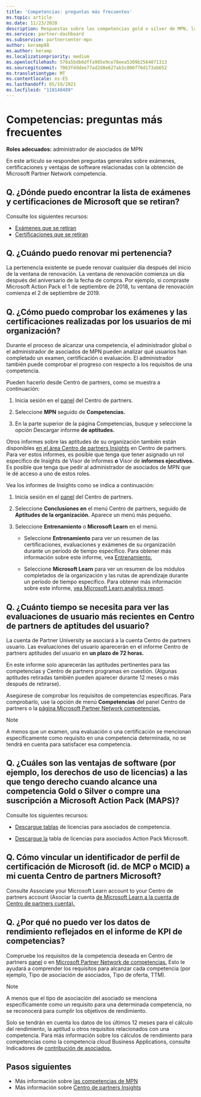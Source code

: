 ```yaml
---
title: 'Competencias: preguntas más frecuentes'
ms.topic: article
ms.date: 11/23/2020
description: Respuestas sobre las competencias gold o silver de MPN, la expiración de las ventajas, la renovación o la activación de licencias para azure, la nube, Visual Studio, técnicas y las ventajas de soporte técnico.
ms.service: partner-dashboard
ms.subservice: partnercenter-mpn
author: keramp88
ms.author: keramp
ms.localizationpriority: medium
ms.openlocfilehash: 578a5bdb6dffa985e9ce78eea5309b2564071313
ms.sourcegitcommit: 7063fdddee77ad2d8e627ab3c806f76d173ab652
ms.translationtype: MT
ms.contentlocale: es-ES
ms.lasthandoff: 05/19/2021
ms.locfileid: "110148489"
---
```

# <a name="competencies---frequently-asked-questions"></a>Competencias: preguntas más frecuentes

**Roles adecuados:** administrador de asociados de MPN

En este artículo se responden preguntas generales sobre exámenes, certificaciones y ventajas de software relacionadas con la obtención de Microsoft Partner Network competencia.

## <a name="q-where-can-i-find-the-list-of-exams-and-microsoft-certifications-being-retired"></a>Q. ¿Dónde puedo encontrar la lista de exámenes y certificaciones de Microsoft que se retiran?

Consulte los siguientes recursos:

- [Exámenes que se retiran](/learn/certifications/retired-certification-exams)
- [Certificaciones que se retiran](/learn/certifications/retired-certifications)

## <a name="q-when-can-i-renew-my-membership"></a>Q. ¿Cuándo puedo renovar mi pertenencia?

La pertenencia existente se puede renovar cualquier día después del inicio de la ventana de renovación. La ventana de renovación comienza un día después del aniversario de la fecha de compra. Por ejemplo, si compraste Microsoft Action Pack el 1 de septiembre de 2018, tu ventana de renovación comienza el 2 de septiembre de 2019.

## <a name="q-how-can-i-verify-the-exams-and-certifications-taken-by-my-organizations-users"></a>Q. ¿Cómo puedo comprobar los exámenes y las certificaciones realizadas por los usuarios de mi organización?

Durante el proceso de alcanzar una competencia, el administrador global o el administrador de asociados de MPN pueden analizar qué usuarios han completado un examen, certificación o evaluación. El administrador también puede comprobar el progreso con respecto a los requisitos de una competencia.

Pueden hacerlo desde Centro de partners, como se muestra a continuación:

1. Inicia sesión en el [panel](https://partner.microsoft.com/dashboard) del Centro de partners.

1. Seleccione **MPN** seguido de **Competencias.**

1. En la parte superior de la página Competencias, busque y seleccione la opción Descargar informe **de aptitudes.**

Otros informes sobre las aptitudes de su organización también están disponibles [en el área Centro de partners Insights](partner-center-insights.md) en Centro de partners. Para ver estos informes, es posible que tenga que tener asignado un rol específico de Insights de Visor de informes **o** Visor de **informes ejecutivos.** Es posible que tenga que pedir al administrador de asociados de MPN que le dé acceso a uno de estos roles.

Vea los informes de Insights como se indica a continuación:

1. Inicia sesión en el [panel](https://partner.microsoft.com/dashboard) del Centro de partners.

1. Seleccione **Conclusiones en** el menú Centro de partners, seguido de **Aptitudes de la organización.** Aparece un menú más pequeño.

1. Seleccione **Entrenamiento** o **Microsoft Learn** en el menú.

   - Seleccione **Entrenamiento** para ver un resumen de las certificaciones, evaluaciones y exámenes de su organización durante un período de tiempo específico. Para obtener más información sobre este informe, vea [Entrenamiento.](pci-training-dashboard.md)

   - Seleccione **Microsoft Learn** para ver un resumen de los módulos completados de la organización y las rutas de aprendizaje durante un período de tiempo específico. Para obtener más información sobre este informe, [vea Microsoft Learn analytics report](ms-learn-analytics.md).

## <a name="q-how-long-does-it-take-to-see-the-latest-user-assessments-in-the-partner-center-user-skills-report"></a>Q. ¿Cuánto tiempo se necesita para ver las evaluaciones de usuario más recientes en Centro de partners de aptitudes del usuario?

La cuenta de Partner University se asociará a la cuenta Centro de partners usuario. Las evaluaciones del usuario aparecerán en el informe Centro de partners aptitudes del usuario en **un plazo de 72 horas.**

En este informe solo aparecerán las aptitudes pertinentes para las competencias y Centro de partners programas en cuestión. (Algunas aptitudes retiradas también pueden aparecer durante 12 meses o más después de retirarse).

Asegúrese de comprobar los requisitos de competencias específicas. Para comprobarlo, use la opción de menú **Competencias** del panel Centro de partners o la [página Microsoft Partner Network competencias.](https://partner.microsoft.com/membership/competencies) [](https://partner.microsoft.com/dashboard)

> [!NOTE]
> A menos que un examen, una evaluación o una certificación se mencionan específicamente como requisito en una competencia determinada, no se tendrá en cuenta para satisfacer esa competencia.

## <a name="q-what-are-the-software-benefits-such-as-license-use-rights-that-i-am-entitled-to-when-i-achieve-a-gold-or-silver-competency-or-buy-a-microsoft-action-pack-subscription-maps"></a>Q. ¿Cuáles son las ventajas de software (por ejemplo, los derechos de uso de licencias) a las que tengo derecho cuando alcance una competencia Gold o Silver o compre una suscripción a Microsoft Action Pack (MAPS)?

Consulte los siguientes recursos:

- [Descargue tablas](https://assetsprod.microsoft.com/mpn-maps-software-iur-competency-license-table.docx) de licencias para asociados de competencia.

- [Descargue la](https://assetsprod.microsoft.com/en-us/microsoft-action-pack-license-table.pdf) tabla de licencias para asociados Action Pack Microsoft.

## <a name="q-how-do-i-link-a-microsoft-certification-profile-id-mcp-id-or-mcid-to-my-microsoft-partner-center-account"></a>Q. Cómo vincular un identificador de perfil de certificación de Microsoft (id. de MCP o MCID) a mi cuenta Centro de partners Microsoft?

Consulte Associate your Microsoft Learn account to your Centro de partners account (Asociar la cuenta [de Microsoft Learn a la cuenta de Centro de partners cuenta).](ms-learn-associate.md)

## <a name="q-why-cant-i-see-the-performance-data-reflected-under-the-competencies-kpis-report"></a>Q. ¿Por qué no puedo ver los datos de rendimiento reflejados en el informe de KPI de competencias?

Compruebe los requisitos de la competencia deseada en Centro de partners [panel](https://partner.microsoft.com/dashboard) o en [Microsoft Partner Network de competencias.](https://partner.microsoft.com/membership/competencies) Esto le ayudará a comprender los requisitos para alcanzar cada competencia (por ejemplo, Tipo de asociación de asociados, Tipo de oferta, TTM).

> [!NOTE]
> A menos que el tipo de asociación del asociado se menciona específicamente como un requisito para una determinada competencia, no se reconocerá para cumplir los objetivos de rendimiento.
>
> Solo se tendrán en cuenta los datos de los últimos 12 meses para el cálculo del rendimiento, la aptitud u otros requisitos relacionados con una competencia. Para más información sobre los cálculos de rendimiento para competencias como la competencia cloud Business Applications, consulte Indicadores de [contribución de asociados.](partner-contribution-indicators.md)

## <a name="next-steps"></a>Pasos siguientes

- Más información sobre [las competencias de MPN](learn-about-competencies.md)
- Más información sobre [Centro de partners Insights](partner-center-insights.md)
